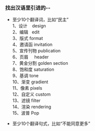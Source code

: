 ###  找出汉语⾥引进的--
- 至少10个翻译词，比如“民主”  
1、设计    design   
2、编辑    edit  
3、版式    format  
4、邀请函  invitation   
5、宣传刊物  publication  
6、页眉     header  
7、黄金分割  golden section  
8、饱和度  saturation  
9、基调    tone  
10、渐变   gradient  
11、像素   pixels  
12、自定义  custom  
13、滤镜  filter  
14、渲染  rendering  
15、波普  Pop  

- 至少10个翻译句式，比如“不能同意更多”
